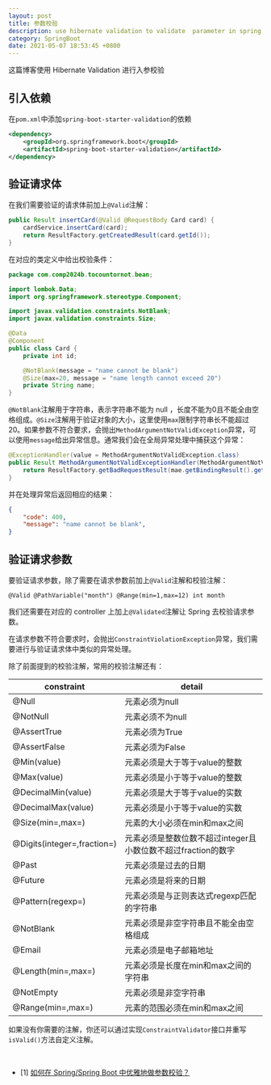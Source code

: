 ```yaml
---
layout: post
title: 参数校验
description: use hibernate validation to validate  parameter in spring boot
category: SpringBoot
date: 2021-05-07 18:53:45 +0800
---
```


这篇博客使用 Hibernate Validation 进行入参校验

<!--more-->

## 引入依赖

在`pom.xml`中添加`spring-boot-starter-validation`的依赖

```xml
<dependency>
    <groupId>org.springframework.boot</groupId>
    <artifactId>spring-boot-starter-validation</artifactId>
</dependency>
```

## 验证请求体

在我们需要验证的请求体前加上`@Valid`注解：

```java
public Result insertCard(@Valid @RequestBody Card card) {
    cardService.insertCard(card);
    return ResultFactory.getCreatedResult(card.getId());
}
```

在对应的类定义中给出校验条件：

```java
package com.comp2024b.tocountornot.bean;

import lombok.Data;
import org.springframework.stereotype.Component;

import javax.validation.constraints.NotBlank;
import javax.validation.constraints.Size;

@Data
@Component
public class Card {
    private int id;

    @NotBlank(message = "name cannot be blank")
    @Size(max=20, message = "name length cannot exceed 20")
    private String name;
}
```

`@NotBlank`注解用于字符串，表示字符串不能为 null ，长度不能为0且不能全由空格组成。`@Size`注解用于验证对象的大小，这里使用`max`限制字符串长不能超过20。如果参数不符合要求，会抛出`MethodArgumentNotValidException`异常，可以使用`message`给出异常信息。通常我们会在全局异常处理中捕获这个异常：

```java
@ExceptionHandler(value = MethodArgumentNotValidException.class)
public Result MethodArgumentNotValidExceptionHandler(MethodArgumentNotValidException mae) {
    return ResultFactory.getBadRequestResult(mae.getBindingResult().getFieldError().getDefaultMessage());
}
```

并在处理异常后返回相应的结果：

```json
{
    "code": 400,
    "message": "name cannot be blank",
}
```

## 验证请求参数

要验证请求参数，除了需要在请求参数前加上`@Valid`注解和校验注解：

`@Valid @PathVariable("month") @Range(min=1,max=12) int month`

我们还需要在对应的 controller 上加上`@Validated`注解让 Spring 去校验请求参数。

在请求参数不符合要求时，会抛出`ConstraintViolationException`异常，我们需要进行与验证请求体中类似的异常处理。

除了前面提到的校验注解，常用的校验注解还有：

| constraint | detail |
| ---------- | ------ |
| @Null | 元素必须为null |
| @NotNull | 元素必须不为null |
| @AssertTrue | 元素必须为True |
| @AssertFalse | 元素必须为False |
| @Min(value) | 元素必须是大于等于value的整数 |
| @Max(value) | 元素必须是小于等于value的整数 |
| @DecimalMin(value) | 元素必须是大于等于value的实数 |
| @DecimalMax(value) | 元素必须是小于等于value的实数 |
| @Size(min=,max=) | 元素的大小必须在min和max之间 |
| @Digits(integer=,fraction=) | 元素必须是整数位数不超过integer且小数位数不超过fraction的数字 |
| @Past | 元素必须是过去的日期 |
| @Future | 元素必须是将来的日期 |
| @Pattern(regexp=) | 元素必须是与正则表达式regexp匹配的字符串 |
| @NotBlank | 元素必须是非空字符串且不能全由空格组成 |
| @Email | 元素必须是电子邮箱地址 |
| @Length(min=,max=) | 元素必须是长度在min和max之间的字符串 |
| @NotEmpty | 元素必须是非空字符串 |
| @Range(min=,max=) | 元素的范围必须在min和max之间 |

如果没有你需要的注解，你还可以通过实现`ConstraintValidator`接口并重写`isValid()`方法自定义注解。

&nbsp;

- [1] [如何在 Spring/Spring Boot 中优雅地做参数校验？](https://snailclimb.gitee.io/springboot-guide/#/./docs/spring-bean-validation)
